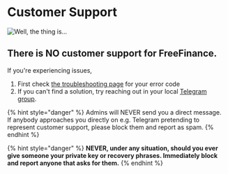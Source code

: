 # Customer Support

![Well, the thing is...](../.gitbook/assets/docs-masthead-23-.png)

## There is NO customer support for FreeFinance.

If you're experiencing issues,

1. First check [the troubleshooting page](../help/troubleshooting.md) for your error code
2. If you can't find a solution, try reaching out in your local [Telegram group](https://t.me/joinchat/T3eNhe_Cvi7rGW-_).

{% hint style="danger" %}
Admins will NEVER send you a direct message. If anybody approaches you directly on e.g. Telegram pretending to represent customer support, please block them and report as spam.
{% endhint %}

{% hint style="danger" %}
**NEVER, under any situation, should you ever give someone your private key or recovery phrases. Immediately block and report anyone that asks for them.**
{% endhint %}

